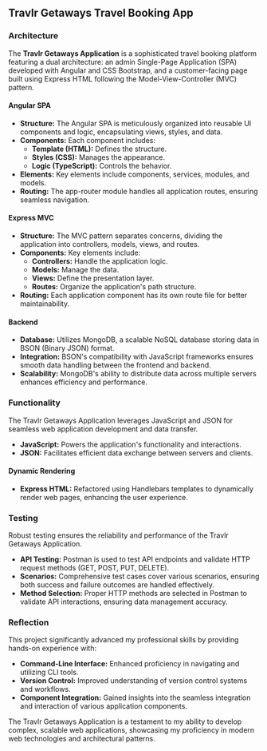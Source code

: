 ## Travlr Getaways Travel Booking App

### Architecture

The **Travlr Getaways Application** is a sophisticated travel booking platform featuring a dual architecture: an admin Single-Page Application (SPA) developed with Angular and CSS Bootstrap, and a customer-facing page built using Express HTML following the Model-View-Controller (MVC) pattern.

#### Angular SPA

- **Structure:** The Angular SPA is meticulously organized into reusable UI components and logic, encapsulating views, styles, and data.
- **Components:** Each component includes:
    - **Template (HTML):** Defines the structure.
    - **Styles (CSS):** Manages the appearance.
    - **Logic (TypeScript):** Controls the behavior.
- **Elements:** Key elements include components, services, modules, and models.
- **Routing:** The app-router module handles all application routes, ensuring seamless navigation.

#### Express MVC

- **Structure:** The MVC pattern separates concerns, dividing the application into controllers, models, views, and routes.
- **Components:** Key elements include:
    - **Controllers:** Handle the application logic.
    - **Models:** Manage the data.
    - **Views:** Define the presentation layer.
    - **Routes:** Organize the application's path structure.
- **Routing:** Each application component has its own route file for better maintainability.

#### Backend

- **Database:** Utilizes MongoDB, a scalable NoSQL database storing data in BSON (Binary JSON) format.
- **Integration:** BSON's compatibility with JavaScript frameworks ensures smooth data handling between the frontend and backend.
- **Scalability:** MongoDB's ability to distribute data across multiple servers enhances efficiency and performance.

### Functionality

The Travlr Getaways Application leverages JavaScript and JSON for seamless web application development and data transfer.

- **JavaScript:** Powers the application's functionality and interactions.
- **JSON:** Facilitates efficient data exchange between servers and clients.

#### Dynamic Rendering

- **Express HTML:** Refactored using Handlebars templates to dynamically render web pages, enhancing the user experience.

### Testing

Robust testing ensures the reliability and performance of the Travlr Getaways Application.

- **API Testing:** Postman is used to test API endpoints and validate HTTP request methods (GET, POST, PUT, DELETE).
- **Scenarios:** Comprehensive test cases cover various scenarios, ensuring both success and failure outcomes are handled effectively.
- **Method Selection:** Proper HTTP methods are selected in Postman to validate API interactions, ensuring data management accuracy.

### Reflection

This project significantly advanced my professional skills by providing hands-on experience with:

- **Command-Line Interface:** Enhanced proficiency in navigating and utilizing CLI tools.
- **Version Control:** Improved understanding of version control systems and workflows.
- **Component Integration:** Gained insights into the seamless integration and interaction of various application components.

The Travlr Getaways Application is a testament to my ability to develop complex, scalable web applications, showcasing my proficiency in modern web technologies and architectural patterns.
